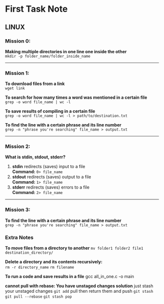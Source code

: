 # First Task Note

## LINUX

### Mission 0:
**Making multiple directories in one line one inside the other**  
`mkdir -p folder_name/folder_inside_name`

---

### Mission 1:
**To download files from a link**  
`wget link`

**To search for how many times a word was mentioned in a certain file**  
`grep -o word file_name | wc -l`

**To save results of compiling in a certain file**  
`grep -o word file_name | wc -l > path/to/destination.txt`

**To find the line with a certain phrase and its line number**  
`grep -n "phrase you're searching" file_name > output.txt`


---

### Mission 2:
**What is stdin, stdout, stderr?**

1. **stdin** redirects (saves) input to a file  
   **Command:** `0> file_name`
2. **stdout** redirects (saves) output to a file  
   **Command:** `1> file_name`
3. **stderr** redirects (saves) errors to a file  
   **Command:** `2> file_name`

---

### Mission 3:
**To find the line with a certain phrase and its line number**  
`grep -n "phrase you're searching" file_name > output.txt`

### Extra Notes 
**To move files from a directory to another**
`mv folder1 folder2 file1 destination_directory/`

**Delete a directory and its contents recursively:**  
`rm -r directory_name` 
`rm filename`

**To run a code and save results in a file**
gcc all_in_one.c -o main

**cannot pull with rebase: You have unstaged changes solution**
just stash your unstaged changes `git add` pull then return them and push
`git stash`
`git pull --rebase`
`git stash pop`
